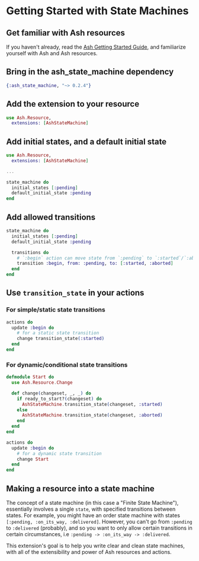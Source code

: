 # Getting Started with State Machines

## Get familiar with Ash resources

If you haven't already, read the [Ash Getting Started Guide](https://hexdocs.pm/ash/get-started.html), and familiarize yourself with Ash and Ash resources.

## Bring in the ash_state_machine dependency

```elixir
{:ash_state_machine, "~> 0.2.4"}
```

## Add the extension to your resource

```elixir
use Ash.Resource,
  extensions: [AshStateMachine]
```

## Add initial states, and a default initial state

```elixir
use Ash.Resource,
  extensions: [AshStateMachine]

...

state_machine do
  initial_states [:pending]
  default_initial_state :pending
end
```

## Add allowed transitions

```elixir
state_machine do
  initial_states [:pending]
  default_initial_state :pending

  transitions do
    # `:begin` action can move state from `:pending` to `:started`/`:aborted`
    transition :begin, from: :pending, to: [:started, :aborted]
  end
end
```

## Use `transition_state` in your actions

### For simple/static state transitions

```elixir
actions do
  update :begin do
    # for a static state transition
    change transition_state(:started)
  end
end
```

### For dynamic/conditional state transitions

```elixir
defmodule Start do
  use Ash.Resource.Change

  def change(changeset, _, _) do
    if ready_to_start?(changeset) do
      AshStateMachine.transition_state(changeset, :started)
    else
      AshStateMachine.transition_state(changeset, :aborted)
    end
  end
end

actions do
  update :begin do
    # for a dynamic state transition
    change Start
  end
end
```

## Making a resource into a state machine

The concept of a state machine (in this case a "Finite State Machine"), essentially involves a single `state`, with specified transitions between states. For example, you might have an order state machine with states `[:pending, :on_its_way, :delivered]`. However, you can't go from `:pending` to `:delivered` (probably), and so you want to only allow certain transitions in certain circumstances, i.e `:pending -> :on_its_way -> :delivered`.

This extension's goal is to help you write clear and clean state machines, with all of the extensibility and power of Ash resources and actions.
